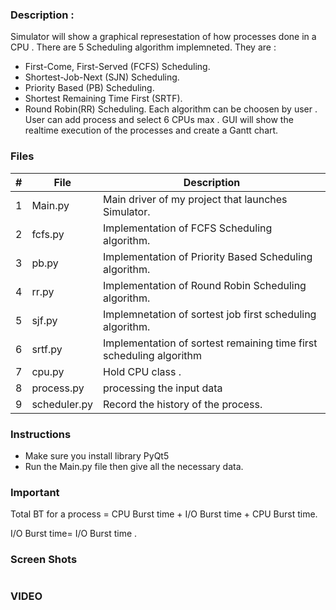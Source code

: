 
### Description :
Simulator will show a graphical represestation of how processes done in a CPU . There are 5 Scheduling algorithm implemneted. They are :
- First-Come, First-Served (FCFS) Scheduling.
- Shortest-Job-Next (SJN) Scheduling.
- Priority Based (PB) Scheduling.
- Shortest Remaining Time First (SRTF).
- Round Robin(RR) Scheduling.
Each algorithm can be choosen by user . User can add process and select 6 CPUs max . GUI will show the realtime execution of the processes and create a 
Gantt chart. 
### Files
|   #   | File            | Description                                                         |
| :---: | --------------- | --------------------------------------------------------------------|
|   1   | Main.py         | Main driver of my project that launches Simulator.                  |
|   2   | fcfs.py         | Implementation of  FCFS Scheduling algorithm.                       |
|   3   | pb.py           | Implementation of Priority Based Scheduling algorithm.              |
|   4   | rr.py           | Implementation of Round Robin Scheduling algorithm.                 | 
|   5   | sjf.py          | Implemnetation of sortest job first scheduling algorithm.           |
|   6   | srtf.py         | Implementation of sortest remaining time first scheduling  algorithm|
|   7   | cpu.py          | Hold CPU class .                                                    |
|   8   | process.py      | processing the input data                                           |
|   9   | scheduler.py    | Record the history of the process.                                  |

### Instructions

- Make sure you install library PyQt5
- Run the Main.py file then give all the necessary data.

### Important
Total BT for a process = CPU Burst time + I/O Burst time + CPU Burst time.

I/O Burst time= I/O Burst time .

### Screen Shots

![]()



### VIDEO 














